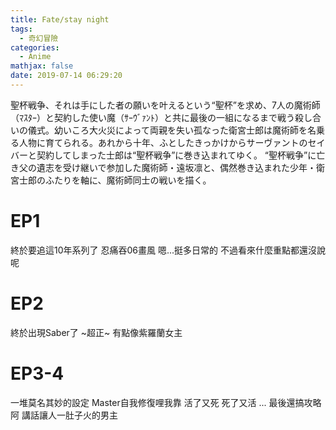 ```yaml
---
title: Fate/stay night
tags:
  - 奇幻冒險
categories:
  - Anime
mathjax: false
date: 2019-07-14 06:29:20
---
```


聖杯戦争、それは手にした者の願いを叶えるという“聖杯”を求め、7人の魔術師（ﾏｽﾀｰ）と契約した使い魔（ｻｰｳﾞｧﾝﾄ）と共に最後の一組になるまで戦う殺し合いの儀式。幼いころ大火災によって両親を失い孤なった衛宮士郎は魔術師を名乗る人物に育てられる。あれから十年、ふとしたきっかけからサーヴァントのセイバーと契約してしまった士郎は“聖杯戦争”に巻き込まれてゆく。
“聖杯戦争”に亡き父の遺志を受け継いで参加した魔術師・遠坂凛と、偶然巻き込まれた少年・衛宮士郎のふたりを軸に、魔術師同士の戦いを描く。
<!--more-->

# EP1
終於要追這10年系列了 忍痛吞06畫風
嗯...挺多日常的 不過看來什麼重點都還沒說呢

# EP2
終於出現Saber了 ~超正~ 有點像紫羅蘭女主

# EP3-4
一堆莫名其妙的設定 Master自我修復哩我靠
活了又死 死了又活 ... 最後還搞攻略阿
講話讓人一肚子火的男主